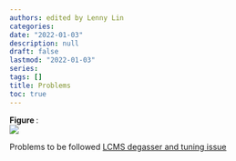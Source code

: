 ```yaml
---
authors: edited by Lenny Lin
categories: 
date: "2022-01-03"
description: null
draft: false
lastmod: "2022-01-03"
series: 
tags: []
title: Problems
toc: true
---
```


<figcaption><b>Figure </b>: </figcaption>
<img src = "/docs/images/"/>



<!--more-->
Problems to be followed
[LCMS degasser and tuning issue](https://community.agilent.com/technical/lcms/f/forum/3188/lcms-degasser-and-tuning-issue)
